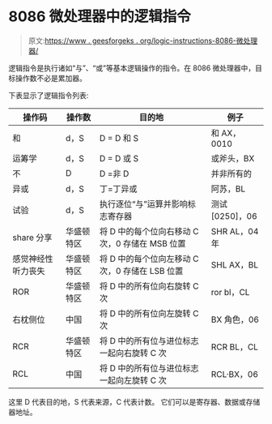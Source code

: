 # 8086 微处理器中的逻辑指令

> 原文:[https://www . geesforgeks . org/logic-instructions-8086-微处理器/](https://www.geeksforgeeks.org/logical-instructions-8086-microprocessor/)

逻辑指令是执行诸如“与”、“或”等基本逻辑操作的指令。在 8086 微处理器中，目标操作数不必是累加器。

下表显示了逻辑指令列表:

| 操作码 | 操作数 | 目的地 | 例子 |
| --- | --- | --- | --- |
| 和 | d，S | D = D 和 S | 和 AX，0010 |
| 运筹学 | d，S | D = D 或 S | 或斧头，BX |
| 不 | D | D =非 D | 并非所有的 |
| 异或 | d，S | 丁=丁异或 | 阿苏，BL |
| 试验 | d，S | 执行逐位“与”运算并影响标志寄存器 | 测试[0250]，06 |
| share 分享 | 华盛顿特区 | 将 D 中的每个位向右移动 C 次，0 存储在 MSB 位置 | SHR AL，04 年 |
| 感觉神经性听力丧失 | 华盛顿特区 | 将 D 中的每个位向左移动 C 次，0 存储在 LSB 位置 | SHL AX，BL |
| ROR | 华盛顿特区 | 将 D 中的所有位向右旋转 C 次 | ror bl，CL |
| 右枕侧位 | 中国 | 将 D 中的所有位向左旋转 C 次 | BX 角色，06 |
| RCR | 华盛顿特区 | 将 D 中的所有位与进位标志一起向右旋转 C 次 | RCR BL，CL |
| RCL | 中国 | 将 D 中的所有位与进位标志一起向左旋转 C 次 | RCL·BX，06 |

这里 D 代表目的地，S 代表来源，C 代表计数。
它们可以是寄存器、数据或存储器地址。